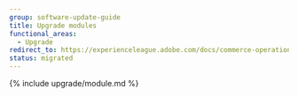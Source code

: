 ```yaml
---
group: software-update-guide
title: Upgrade modules
functional_areas:
  - Upgrade
redirect_to: https://experienceleague.adobe.com/docs/commerce-operations/upgrade-guide/modules/upgrade.html
status: migrated
---
```


{% include upgrade/module.md %}
